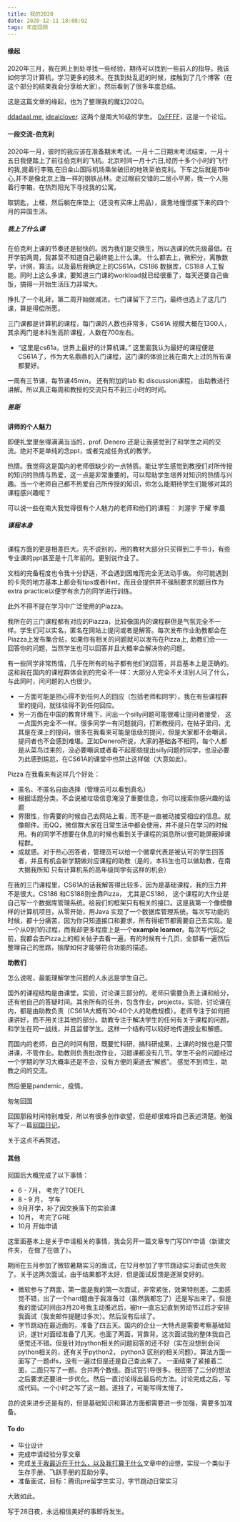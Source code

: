 ```yaml
---
title: 我的2020
date: 2020-12-11 18:08:02
tags: 年度回顾
---
```

#### 缘起
2020年三月，我在网上到处寻找一些经验，期待可以找到一些前人的指导。我该如何学习计算机，学习更多的技术。在我到处乱逛的时候，接触到了几个博客（在这个部分的结束我会分享给大家）。然后看到了很多年度总结。

这是这篇文章的缘起，也为了整理我的魔幻2020。

[ddadaal.me](https://ddadaal.me/articles/summary-for-2019), [idealclover](https://idealclover.top/). 这两个是南大16级的学生。
[0xFFFF](https://0xffff.one/)，这是一个论坛。




#### 一段交流-伯克利
2020年一月，彼时的我应该在准备期末考试。一月十二日期末考试结束，一月十五日我便踏上了前往伯克利的飞机。北京时间一月十六日,经历十多个小时的飞行的我,提着行李箱,在旧金山国际机场乘坐破旧的地铁至伯克利。下车之后就是市中心,并不是像北京上海一样的钢铁丛林。走过眼前交错的二层小平房，我一个人拖着行李箱，在热烈阳光下寻找我的公寓。

取钥匙，上楼，然后躺在床垫上（还没有买床上用品），疲惫地憧憬接下来的四个月的异国生活。

##### 我上了什么课
在伯克利上课的节奏还是挺快的。因为我们是交换生，所以选课的优先级最低。在开学前两周，我甚至不知道自己最终能上什么课。
什么都去上，微积分，离散数学，计网，算法，以及最后我确定上的CS61A，CS186 数据库，CS188 人工智能。同时上这么多课，要知道三门课的workload就已经很重了，每天还要自己做饭，搞得一开始生活压力非常大。

挣扎了一个礼拜，第二周开始做减法，七门课留下了三门，最终也选上了这几门课，算是得偿所愿。

三门课都是计算机的课程，每门课的人数也非常多，CS61A 规模大概在1300人，其余两门是本科生高阶课程，人数在700左右。

- “这里是cs61a，世界上最好的计算机课。”
这里面我认为最好的课程便是CS61A了，作为大名鼎鼎的入门课程，这门课的体验比我在南大上过的所有课都要好。

一周有三节课，每节课45min， 还有附加的lab 和 discussion课程， 由助教进行讲解。所以真正每周和教授的交流只有不到三小时的时间。

##### 差距
**讲师的个人魅力​**

即便礼堂里坐得满满当当的，prof. Denero 还是让我感觉到了和学生之间的交流。绝对不是单纯的念ppt，或者完成任务式的教学。

热情。我觉得这是国内的老师很缺少的一点特质。能让学生感觉到教授们对所传授的知识的热情与热爱，这一点是非常重要的，可以帮助学生培养对知识的热情与兴趣。当一个老师自己都不热爱自己所传授的知识，你怎么能期待学生们能够对其的课程感兴趣呢？

可以说一些在南大我觉得很有个人魅力的老师和他们的课程：
刘渥宇
于耀
李晨


###### **课程本身**
课程方面的更是相差巨大。先不说别的，用的教材大部分只买得到二手书:)，有些专业课的ppt甚至是十几年前的。更别说作业了。

文档的完备程度也令我十分舒适，不会遇到困难而完全无法动手做。 你可能遇到的卡壳的地方基本上都会有tips或者Hint，而且会提供并不强制要求的题目作为extra practice以便学有余力的同学进行训练。

此外不得不提在学习中广泛使用的Piazza。

我所在的三门课程都有对应的Piazza，比较像国内的课程群但是气氛完全不一样。学生们可以实名，匿名在网站上提问或者是解答。每次发布作业助教都会在Piazza上发布集合贴，如果你有相关的问题就可以发布在Pizza上, 助教们会一一回答你的问题，当然学生也可以回答并且大概率会解决你的问题。

有一些同学非常热情，几乎在所有的帖子都有他们的回答，并且基本上是正确的。这和我在国内的课程群体会到的完全不一样：大部分人完全不关注别人问了什么，与此同时，问问题的人也很少。

- 一方面可能是担心得不到任何人的回应（包括老师和同学），我在有些课程群里的提问，就往往得不到任何回应。
- 另一方面在中国的教育环境下，问出一个silly问题可能很难让提问者接受， 这一点国外完全不一样。很多同学一有问题就问，打断教授问，在帖子里问，尤其是在课上的提问，很多在我看来可能是低级的提问，但是大家都不会嘲讽，提问者也不会感到难堪。正如Denero所说，大家的基础各不相同，每个人都是从菜鸟过来的，没必要嘲讽或者看不起那些提出silly问题的同学，也没必要为此感到尴尬，在CS61A的课堂中也禁止这样做（大意如此）。

Pizza 在我看来有这样几个好处：
- 匿名、不匿名自由选择（管理员可以看到真名）
- 根据话题分类，不会说被垃圾信息淹没了重要信息，你可以搜索你感兴趣的话题
- 界限性，你需要的时候自己去网站上看，而不是一直被动接受相应的信息。就像邮件。而QQ，微信群大家在日常生活中都会使用，并不是只在学习的时候用。有的同学不想要在休息的时候也看到关于课程的消息所以很可能屏蔽掉课程群。
- 成就感。对于热心回答者，管理员可以给一个徽章代表是被认可的学生回答者，并且有机会新学期做对应课程的助教（是的，本科生也可以做助教，在南大据我所知 只有计算机系的高年级同学有这样的机会）

在我的三门课程里，CS61A的话我解答得比较多，因为是基础课程，我的压力并不是很大。CS186 和CS188则全靠Pizza， 尤其是CS186， 这个课程的大作业是自己写一个数据库管理系统。给我们的框架只有相关的接口。这是我第一个像模像样的计算机项目，从零开始，用Java 实现了一个数据库管理系统。每次写功能的时候，都十分痛苦，因为你只知道接口和要求，所有得细节都需要自己去实现。是一个从0到1的过程，而我却更多程度上是一个**example learner**。每次写代码之前，我都会去Pizza上的相关帖子去看一遍，有的时候有十几页，全部看一遍然后整理自己的思路，揣摩如何才能够符合功能的描述。

**助教们**


怎么说呢，最能理解学生问题的人永远是学生自己。

国外的课程结构是由课堂，实验，讨论课三部分的。老师只需要负责上课和给分，还有他自己的答疑时间。其余所有的任务，包含作业，projects，实验，讨论课在内，都是由助教负责（CS61A大概有30-40个人的助教规模）。老师专注于如何把课讲好，而不用关注其他的部分。助教专注于解决学生的任何有关于课程的问题，和学生在同一战线，并且监督学生。这样一个结构可以较好地传道授业和解惑。

而国内的老师，自己的时间有限，既要忙科研，搞科研成果，上课的时候也是只管讲课，不管作业。助教则负责批改作业，习题课都没有几节。学生不会的问题经过一个学期的学习大概率还是不会，没有方便的渠道去“解惑”。 
感觉不到师生，助教之间的交流。

然后便是pandemic，疫情。



匆匆回国

回国那段时间特别难受，所以有很多创作欲望，但是却很难将自己表述清楚。勉强写了一篇[回国日记](https://mp.weixin.qq.com/s/26ZEaigOHXyxl8vnexPcUA)。

关于这点不再赘述。



#### 其他

回国后大概完成了以下事情：

- 6 - 7月， 考完了TOEFL
- 8 - 9 月， 学车
- 9月开学，补了因交换落下的实验课
- 10月， 考完了GRE
- 10月 开始申请

这里面基本上是关于申请相关的事情，我会另开一篇文章专门写DIY申请（新建文件夹， 在做了在做了）。

期间在五月参加了微软暑期实习的面试，在12月参加了字节跳动实习面试也失败了。关于这两次面试，由于结果都不太好，但是面试反馈是逐渐变好的。

- 微软参与了两面，第一面是我的第一次面试，非常紧张，效果特别差。二面感觉不错，出了一个hard题由于我准备过（虽然我都忘了）还是写出来了。但是我的面试时间由3月20号我主动推迟后，被hr一直忘记直到劳动节过后才安排我面试（我发邮件提醒过多次）。然后没有后续了。
- 字节跳动在最近面的，准备了四五天。国内的企业一大特点是需要考察基础知识，遂针对面经准备了几天。也面了两面，背靠背。这次面试我的整体我自己感觉还不错。但是针对python相关的问题回答的还不好（实在没想到会问python相关的，还有关于python2， python3 区别的相关问题）。算法方面一面写了一题dfs，没有一遍过但是还是自己查出来了。
一面结束了紧接着二面，二面只写了一题。合并两个数组。面试官引导很多。我回答了二分的想法之后要求还要进一步优化。然后一直讨论得出最后的方法。讨论完成之后，写成代码。一个小时之写了这一题。遂挂了，可能写得太慢了。

总的说来进步还是有的，但是基础知识和算法方面都需要进一步加强，需要多加准备。


#### To do

- 毕业设计
- 完成申请经验分享文章
- 完成[关于我最近在干什么，以及我打算干什么](https://cw-guo.github.io/2020/11/16/plan/)文章中的设想，实现一个类似于生存手册、飞跃手册的互助分享。
- 准备面试，目标：腾讯pre留学生实习，字节跳动日常实习

大致如此。

写于28日夜，永远相信美好的事即将发生。